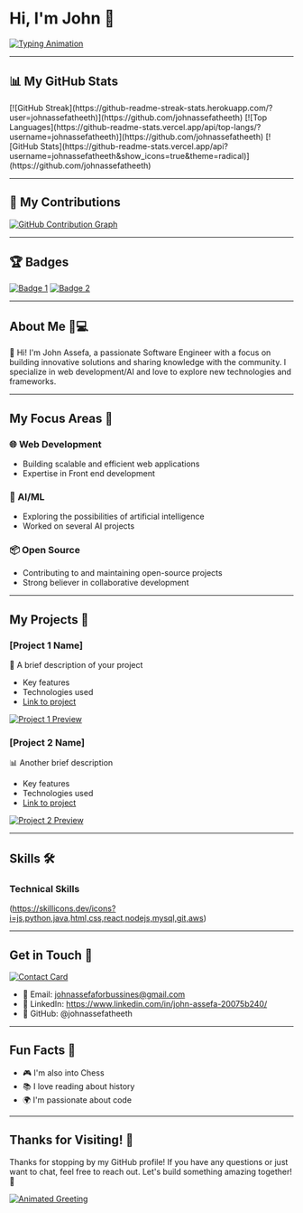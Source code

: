 # Hi, I'm John 🚀

[![Typing Animation](https://readme-typing-svg.herokuapp.com?color=FF6B6B&lines=Passionate+Developer+&&+Open+Source+Enthusiast+&&+AI+ML+Enthusiast)](https://github.com/johnassefatheeth)

---

## 📊 My GitHub Stats

<grid>
<column>
[![GitHub Streak](https://github-readme-streak-stats.herokuapp.com/?user=johnassefatheeth)](https://github.com/johnassefatheeth)
</column>
<column>
[![Top Languages](https://github-readme-stats.vercel.app/api/top-langs/?username=johnassefatheeth)](https://github.com/johnassefatheeth)
</column>
<column>
[![GitHub Stats](https://github-readme-stats.vercel.app/api?username=johnassefatheeth&show_icons=true&theme=radical)](https://github.com/johnassefatheeth)
</column>
</grid>

---

## 🌟 My Contributions

[![GitHub Contribution Graph](https://github.com/users/johnassefatheeth/contributions)](https://github.com/johnassefatheeth)

---

## 🏆 Badges

[![Badge 1](https://img.shields.io/badge/Badge1-Label1-Informational)](link)
[![Badge 2](https://img.shields.io/badge/Badge2-Label2-Informational)](link)

---

## About Me 🧑💻

👋 Hi! I'm John Assefa, a passionate Software Engineer with a focus on building innovative solutions and sharing knowledge with the community. I specialize in web development/AI and love to explore new technologies and frameworks.

---

## My Focus Areas 🎯

### 🌐 Web Development
- Building scalable and efficient web applications
- Expertise in Front end development

### 🤖 AI/ML
- Exploring the possibilities of artificial intelligence
- Worked on several AI projects

### 📦 Open Source
- Contributing to and maintaining open-source projects
- Strong believer in collaborative development

---

## My Projects 🚀

### [Project 1 Name]
📱 A brief description of your project
- Key features
- Technologies used
- [Link to project](link)

[![Project 1 Preview](https://via.placeholder.com/400x200)](link)

### [Project 2 Name]
📊 Another brief description
- Key features
- Technologies used
- [Link to project](link)

[![Project 2 Preview](https://via.placeholder.com/400x200)](link)

---

## Skills 🛠️

### Technical Skills
(https://skillicons.dev/icons?i=js,python,java,html,css,react,nodejs,mysql,git,aws)

---

## Get in Touch 📱

[![Contact Card](https://api.qrserver.com/v1/create-qr-code/?size=200x200&data=your-contact-info)](link)

- 📧 Email: johnassefaforbussines@gmail.com
- 📱 LinkedIn: https://www.linkedin.com/in/john-assefa-20075b240/
- 📱 GitHub: @johnassefatheeth

---

## Fun Facts 🎉

- 🎮 I'm also into Chess
- 📚 I love reading about history
- 🌍 I'm passionate about code

---

## Thanks for Visiting! 🙏

Thanks for stopping by my GitHub profile! If you have any questions or just want to chat, feel free to reach out. Let's build something amazing together! 🚀

[![Animated Greeting](https://readme-typing-svg.herokuapp.com?color=FF6B6B&lines=Happy+coding!+🚀)](https://github.com/johnassefatheeth)
